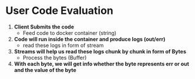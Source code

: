 # User Code Evaluation

1. **Client Submits the code**
    - Feed code to docker container (string)
2. **Code will run inside the container and produce logs (out/err)**
    - read these logs in form of stream
3. **Streams will help us read these logs chunk by chunk in form of Bytes**
    - Process the bytes (Buffer)
4. **With each byte, we will get info whether the byte represents err or out and the value of the byte**

